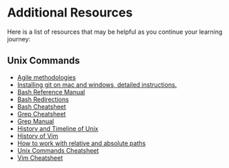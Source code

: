 # Additional Resources

Here is a list of resources that may be helpful as you continue your learning journey:

## Unix Commands

- [Agile methodologies](https://www.planview.com/resources/guide/agile-methodologies-a-beginners-guide/)
- [Installing git on mac and windows, detailed instructions.](https://git-scm.com/book/en/v2/Getting-Started-Installing-Git)
- [Bash Reference Manual](https://www.gnu.org/software/bash/manual/html_node/index.html#SEC_Contents)
- [Bash Redirections](https://www.gnu.org/software/bash/manual/html_node/Redirections.html#Redirections)
- [Bash Cheatsheet](https://devhints.io/bash)
- [Grep Cheatsheet](https://devhints.io/grep)
- [Grep Manual](https://man7.org/linux/man-pages/man1/grep.1.html)
- [History and Timeline of Unix](https://unix.org/what_is_unix/history_timeline.html)
- [History of Vim](<https://en.wikipedia.org/wiki/Vim_(text_editor)>)
- [How to work with relative and absolute paths](https://www.geeksforgeeks.org/absolute-relative-pathnames-unix/)
- [Unix Commands Cheatsheet](https://cheatography.com/jluis/cheat-sheets/bash-and-unix-commands/)
- [Vim Cheatsheet](https://vim.rtorr.com/)
